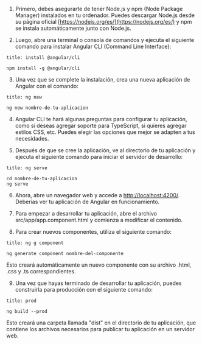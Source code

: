 1. Primero, debes asegurarte de tener Node.js y npm (Node Package Manager) instalados en tu ordenador. Puedes descargar Node.js desde su página oficial [https://nodejs.org/es/](https://nodejs.org/es/) y npm se instala automáticamente junto con Node.js.
    
2. Luego, abre una terminal o consola de comandos y ejecuta el siguiente comando para instalar Angular CLI (Command Line Interface):

```ad-important
title: install @angular/cli
```
```
npm install -g @angular/cli
```

3. Una vez que se complete la instalación, crea una nueva aplicación de Angular con el comando:

```ad-important
title: ng new
```
```
ng new nombre-de-tu-aplicacion
```

4. Angular CLI te hará algunas preguntas para configurar tu aplicación, como si deseas agregar soporte para TypeScript, si quieres agregar estilos CSS, etc. Puedes elegir las opciones que mejor se adapten a tus necesidades.
    
5. Después de que se cree la aplicación, ve al directorio de tu aplicación y ejecuta el siguiente comando para iniciar el servidor de desarrollo:

```ad-important
title: ng serve
```
```
cd nombre-de-tu-aplicacion 
ng serve
```

6. Ahora, abre un navegador web y accede a [http://localhost:4200/](http://localhost:4200/). Deberías ver tu aplicación de Angular en funcionamiento.
    
7. Para empezar a desarrollar tu aplicación, abre el archivo src/app/app.component.html y comienza a modificar el contenido.
    
8. Para crear nuevos componentes, utiliza el siguiente comando:

```ad-important
title: ng g component
```
```
ng generate component nombre-del-componente
```

Esto creará automáticamente un nuevo componente con su archivo .html, .css y .ts correspondientes.

9.  Una vez que hayas terminado de desarrollar tu aplicación, puedes construirla para producción con el siguiente comando:

```ad-important
title: prod
```
```
ng build --prod
```

Esto creará una carpeta llamada "dist" en el directorio de tu aplicación, que contiene los archivos necesarios para publicar tu aplicación en un servidor web.

